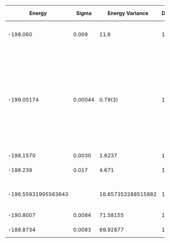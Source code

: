 | Energy              | Sigma   | Energy Variance   | DOF | Method                                                       | Data Repository |
|---------------------|---------|-------------------|-----|--------------------------------------------------------------|-----------------|
| -198.060            | 0.009   | 11.6              | 100 | VMC with projected BCS (Z2 spin liquid)                      |                 |
| -199.05174          | 0.00044 | 0.79(3)           | 100 | RBM+PP with momentum (K=0), spin-parity (even S), and point-group (A1) projections, 16 hidden units (Method Ref: Phys. Rev. X 11, 031034 (2021)) |                 |
| -198.1570           | 0.0030  | 1.6237            | 100 | RNN                                                          |                 |
| -198.239            | 0.017   | 4.671             | 100 | RNN + translational symmetry                                 |                 |
| -196.55931995563643 |         | 16.657353288515882 | 100 | DMRG (bond dimension = 1024)                                |                 |
| -190.8007           | 0.0084  | 71.58155          | 100 | RBM (alpha = 1)                                              |                 |
| -188.8734           | 0.0083  | 69.92877          | 100 | Jastrow baseline                                             |                 |
